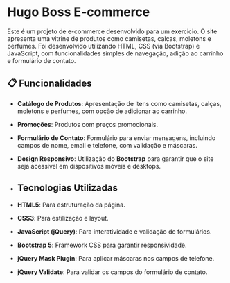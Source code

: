 # Hugo Boss E-commerce


Este é um projeto de e-commerce desenvolvido para um exercicio. O site apresenta uma vitrine de produtos como camisetas,
calças, moletons e perfumes. Foi desenvolvido utilizando HTML, CSS (via Bootstrap) e JavaScript, com funcionalidades simples
de navegação, adição ao carrinho e formulário de contato.
 
## 📋 Funcionalidades

- **Catálogo de Produtos**: Apresentação de itens como camisetas, calças, moletons e perfumes, com opção de adicionar ao carrinho.
- **Promoções**: Produtos com preços promocionais.
- **Formulário de Contato**: Formulário para enviar mensagens, incluindo campos de nome, email e telefone, com validação e máscaras.
- **Design Responsivo**: Utilização do **Bootstrap** para garantir que o site seja acessível em dispositivos móveis e desktops.

- ## Tecnologias Utilizadas

- **HTML5**: Para estruturação da página.
- **CSS3**: Para estilização e layout.
- **JavaScript (jQuery)**: Para interatividade e validação de formulários.
- **Bootstrap 5**: Framework CSS para garantir responsividade.
- **jQuery Mask Plugin**: Para aplicar máscaras nos campos de telefone.
- **jQuery Validate**: Para validar os campos do formulário de contato.
